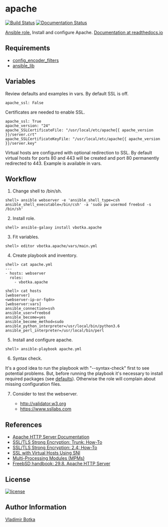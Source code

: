 # apache

[![Build Status](https://travis-ci.org/vbotka/ansible-apache.svg?branch=master)](https://travis-ci.org/vbotka/ansible-apache)
[![Documentation Status](https://readthedocs.org/projects/ansible-apache/badge/?version=latest)](https://ansible-apache.readthedocs.io/en/latest/?badge=latest)

[Ansible role.](https://galaxy.ansible.com/vbotka/apache/) Install and configure Apache.
[Documentation at readthedocs.io](https://ansible-apache.readthedocs.io)


## Requirements

- [config_encoder_filters](https://galaxy.ansible.com/jtyr/config_encoder_filters)
- [ansible_lib](https://galaxy.ansible.com/vbotka/ansible_lib)


## Variables

Review defaults and examples in vars. By default SSL is off.

```
apache_ssl: False
```

Certificates are needed to enable SSL.

```
apache_ssl: True
apache_version: "24"
apache_SSLCertificateFile: "/usr/local/etc/apache{{ apache_version }}/server.crt"
apache_SSLCertificateKeyFile: "/usr/local/etc/apache{{ apache_version }}/server.key"
```

Virtual hosts are configured with optional redirection to SSL. By
default virtual hosts for ports 80 and 443 will be created and port 80
permanently redirected to 443. Example is available in vars.


## Workflow

1) Change shell to /bin/sh.

```
shell> ansible webserver -e 'ansible_shell_type=csh ansible_shell_executable=/bin/csh' -a 'sudo pw usermod freebsd -s /bin/sh'
```

2) Install role.

```
shell> ansible-galaxy install vbotka.apache
```

3) Fit variables.

```
shell> editor vbotka.apache/vars/main.yml
```

4) Create playbook and inventory.

```
shell> cat apache.yml
---
- hosts: webserver
  roles:
    - vbotka.apache
```

```
shell> cat hosts
[webserver]
<webserver-ip-or-fqdn>
[webserver:vars]
ansible_connection=ssh
ansible_user=freebsd
ansible_become=yes
ansible_become_method=sudo
ansible_python_interpreter=/usr/local/bin/python3.6
ansible_perl_interpreter=/usr/local/bin/perl
```

5) Install and configure apache.

```
shell> ansible-playbook apache.yml
```

6) Syntax check.

It's a good idea to run the playbook with "--syntax-check" first to
see potential problems. But, before running the playbook it's
necessary to install required packages (see
[defaults](https://github.com/vbotka/ansible-apache/tree/master/vars/defaults)). Otherwise
the role will complain about missing configuration files.

7) Consider to test the webserver.

   - http://validator.w3.org
   - https://www.ssllabs.com
		

## References

- [Apache HTTP Server Documentation](https://httpd.apache.org/docs/)
- [SSL/TLS Strong Encryption: Trunk: How-To](https://httpd.apache.org/docs/trunk/ssl/ssl_howto.html)
- [SSL/TLS Strong Encryption: 2.4: How-To](https://httpd.apache.org/docs/2.4/ssl/ssl_howto.html)
- [SSL with Virtual Hosts Using SNI](https://wiki.apache.org/httpd/NameBasedSSLVHostsWithSNI)
- [Multi-Processing Modules (MPMs)](https://httpd.apache.org/docs/2.4/mpm.html)
- [FreebSD handbook: 29.8. Apache HTTP Server](https://www.freebsd.org/doc/handbook/network-apache.html)


## License

[![license](https://img.shields.io/badge/license-BSD-red.svg)](https://www.freebsd.org/doc/en/articles/bsdl-gpl/article.html)


## Author Information

[Vladimir Botka](https://botka.link)
